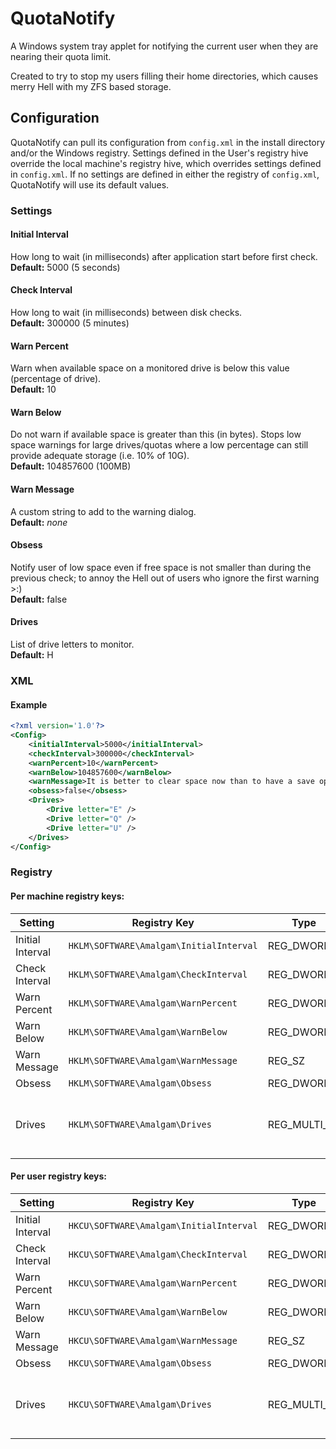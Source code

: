 QuotaNotify
===========

A Windows system tray applet for notifying the current user when they are nearing their quota limit.

Created to try to stop my users filling their home directories, which causes merry Hell with my ZFS based storage.

Configuration
-------------
QuotaNotify can pull its configuration from `config.xml` in the install directory and/or the Windows registry. Settings defined in the User's registry hive override the local machine's registry hive, which overrides settings defined in `config.xml`. If no settings are defined in either the registry of `config.xml`, QuotaNotify will use its default values.

### Settings
#### Initial Interval
How long to wait (in milliseconds) after application start before first check.  
**Default:** 5000 (5 seconds)

#### Check Interval
How long to wait (in milliseconds) between disk checks.  
**Default:** 300000 (5 minutes)

#### Warn Percent
Warn when available space on a monitored drive is below this value (percentage of drive).  
**Default:** 10

#### Warn Below
Do not warn if available space is greater than this (in bytes). Stops low space warnings for large drives/quotas where a low percentage can still provide adequate storage (i.e. 10% of 10G).  
**Default:** 104857600 (100MB)

#### Warn Message
A custom string to add to the warning dialog.  
**Default:** _none_

#### Obsess
Notify user of low space even if free space is not smaller than during the previous check; to annoy the Hell out of users who ignore the first warning >:)  
**Default:** false

#### Drives
List of drive letters to monitor.  
**Default:** H

### XML
#### Example
```xml
<?xml version='1.0'?>
<Config>
    <initialInterval>5000</initialInterval>
    <checkInterval>300000</checkInterval>
    <warnPercent>10</warnPercent>
    <warnBelow>104857600</warnBelow>
    <warnMessage>It is better to clear space now than to have a save operation fail because you have no space left.</warnMessage>
    <obsess>false</obsess>
    <Drives>
        <Drive letter="E" />
        <Drive letter="Q" />
        <Drive letter="U" />
    </Drives>
</Config>
```

### Registry
#### Per machine registry keys:

| Setting          | Registry Key                                            | Type         | Notes                       |
| ---------------- | ------------------------------------------------------- | ------------ | --------------------------- |
| Initial Interval | ``HKLM\SOFTWARE\Amalgam\InitialInterval`` | REG_DWORD    |                             |
| Check Interval   | ``HKLM\SOFTWARE\Amalgam\CheckInterval``   | REG_DWORD    |                             |
| Warn Percent     | ``HKLM\SOFTWARE\Amalgam\WarnPercent``     | REG_DWORD    |                             |
| Warn Below       | ``HKLM\SOFTWARE\Amalgam\WarnBelow``       | REG_DWORD    |                             |
| Warn Message     | ``HKLM\SOFTWARE\Amalgam\WarnMessage``     | REG_SZ       |                             |
| Obsess           | ``HKLM\SOFTWARE\Amalgam\Obsess``          | REG_DWORD    |                             |
| Drives           | ``HKLM\SOFTWARE\Amalgam\Drives``          | REG_MULTI_SZ | One drive letter per string |

#### Per user registry keys:
| Setting          | Registry Key                                            | Type         | Notes                       |
| ---------------- | ------------------------------------------------------- | ------------ | --------------------------- |
| Initial Interval | ``HKCU\SOFTWARE\Amalgam\InitialInterval`` | REG_DWORD    |                             |
| Check Interval   | ``HKCU\SOFTWARE\Amalgam\CheckInterval``   | REG_DWORD    |                             |
| Warn Percent     | ``HKCU\SOFTWARE\Amalgam\WarnPercent``     | REG_DWORD    |                             |
| Warn Below       | ``HKCU\SOFTWARE\Amalgam\WarnBelow``       | REG_DWORD    |                             |
| Warn Message     | ``HKCU\SOFTWARE\Amalgam\WarnMessage``     | REG_SZ       |                             |
| Obsess           | ``HKCU\SOFTWARE\Amalgam\Obsess``          | REG_DWORD    |                             |
| Drives           | ``HKCU\SOFTWARE\Amalgam\Drives``          | REG_MULTI_SZ | One drive letter per string |
